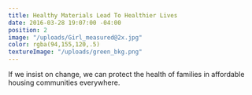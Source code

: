 ```yaml
---
title: Healthy Materials Lead To Healthier Lives
date: 2016-03-28 19:07:00 -04:00
position: 2
image: "/uploads/Girl_measured@2x.jpg"
color: rgba(94,155,120,.5)
textureImage: "/uploads/green_bkg.png"
---
```


If we insist on change, we can protect the health of families in affordable housing communities everywhere.
